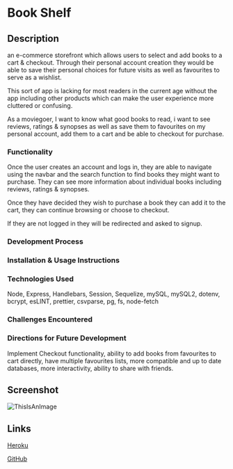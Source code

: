 # Book Shelf

## Description

an e-commerce storefront which allows users to select and add books to a cart & checkout. Through their personal account creation they would be able to save their personal choices for future visits as well as favourites to serve as a wishlist.

This sort of app is lacking for most readers in the current age without the app including other products which can make the user experience more cluttered or confusing.

As a moviegoer, I want to know what good books to read, i want to see reviews, ratings & synopses as well as save them to favourites on my personal account, add them to a cart and be able to checkout for purchase.

### Functionality

Once the user creates an account and logs in, they are able to navigate using the navbar and the search function to find books they might want to purchase. They can see more information about individual books including reviews, ratings & synopses. 

Once they have decided they wish to purchase a book they can add it to the cart, they can continue browsing or choose to checkout.

If they are not logged in they will be redirected and asked to signup.

### Development Process



### Installation & Usage Instructions



### Technologies Used

Node, Express, Handlebars, Session, Sequelize, mySQL, mySQL2, dotenv, bcrypt, esLINT, prettier, csvparse, pg, fs, node-fetch

### Challenges Encountered



### Directions for Future Development

Implement Checkout functionality, ability to add books from favourites to cart directly, have multiple favourites lists, more compatible and up to date databases, more interactivity, ability to share with friends.

## Screenshot

![ThisIsAnImage](Link)

## Links
[Heroku](https://handlebars-book-box.herokuapp.com/)

[GitHub](https://github.com/jamesthomasbester/Book_Box)
